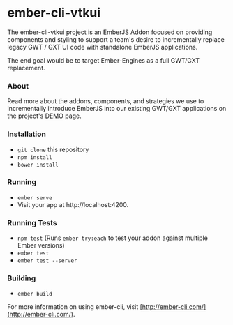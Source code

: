 # ember-cli-vtkui

The ember-cli-vtkui project is an EmberJS Addon focused on providing components and styling to support a team's desire to incrementally replace legacy GWT / GXT UI code with standalone EmberJS applications.

The end goal would be to target Ember-Engines as a full GWT/GXT replacement.

### About

Read more about the addons, components, and strategies we use to incrementally introduce EmberJS into our existing GWT/GXT applications on the project's  [DEMO](http://rynam0.github.io/ember-cli-vtkui/) page.

### Installation

* `git clone` this repository
* `npm install`
* `bower install`

### Running

* `ember serve`
* Visit your app at http://localhost:4200.

### Running Tests

* `npm test` (Runs `ember try:each` to test your addon against multiple Ember versions)
* `ember test`
* `ember test --server`

### Building

* `ember build`

For more information on using ember-cli, visit [http://ember-cli.com/](http://ember-cli.com/).
